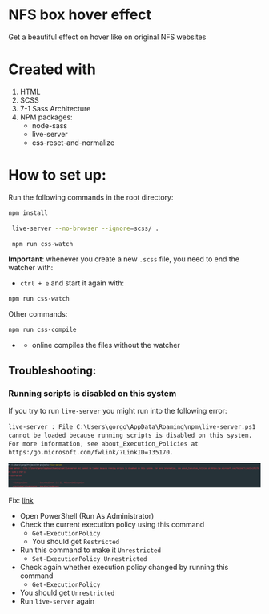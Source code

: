 # NFS box hover effect
Get a beautiful effect on hover like on original NFS websites

# Created with
 1. HTML
 2. SCSS
 3. 7-1 Sass Architecture
 4. NPM packages:
    - node-sass
    - live-server
    - css-reset-and-normalize

# How to set up:
Run the following commands in the root directory:
```bash
npm install
```
```bash
 live-server --no-browser --ignore=scss/ .
```
```bash
 npm run css-watch
```

**Important**: whenever you create a new `.scss` file, you need to end the watcher with:
- `ctrl + e` and start it again with:
```bash
npm run css-watch
```

Other commands:
```bash
npm run css-compile
```
- - online compiles the files without the watcher

## Troubleshooting:
### Running scripts is disabled on this system

If you try to run `live-server` you might run into the following error:

`live-server : File C:\Users\gorgo\AppData\Roaming\npm\live-server.ps1 cannot be loaded because running scripts is disabled on this system. For more information, see about_Execution_Policies at https:/go.microsoft.com/fwlink/?LinkID=135170.`

![img.png](img/live-server-troubleshooting.png)

Fix: [link](https://stackoverflow.com/questions/63423584/how-to-fix-error-nodemon-ps1-cannot-be-loaded-because-running-scripts-is-disabl)

- Open PowerShell (Run As Administrator)
- Check the current execution policy using this command
    - `Get-ExecutionPolicy`
    - You should get `Restricted`
- Run this command to make it `Unrestricted`
    - `Set-ExecutionPolicy Unrestricted`
- Check again whether execution policy changed by running this command
    - `Get-ExecutionPolicy`
- You should get `Unrestricted`
- Run `live-server` again

